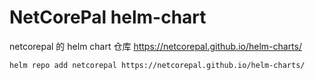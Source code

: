 # NetCorePal helm-chart

netcorepal 的 helm chart 仓库  <https://netcorepal.github.io/helm-charts/>


```
helm repo add netcorepal https://netcorepal.github.io/helm-charts/

```
